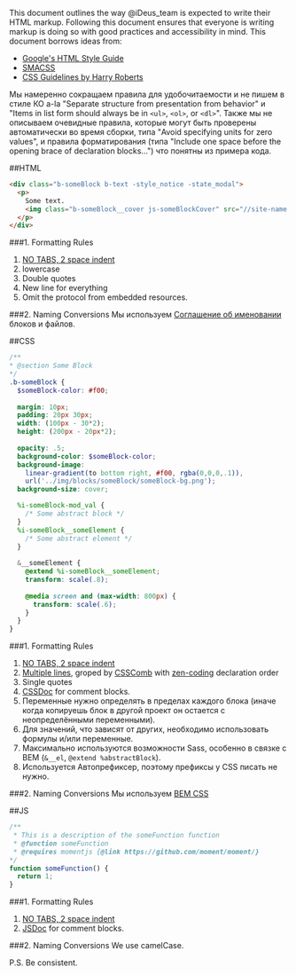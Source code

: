This document outlines the way @iDeus_team is expected to write their HTML markup. Following this document ensures that everyone is writing markup is doing so with good practices and accessibility in mind.
This document borrows ideas from:
 * [Google's HTML Style Guide](https://google-styleguide.googlecode.com/svn/trunk/htmlcssguide.xml)
 * [SMACSS](http://smacss.com/book/formatting)
 * [CSS Guidelines by Harry Roberts](http://cssguidelin.es/)

Мы намеренно сокращаем правила для удобочитаемости и не пишем в стиле КО a-la "Separate structure from presentation from behavior" и "Items in list form should always be in `<ul>`, `<ol>`, or `<dl>`".
Также мы не описываем очевидные правила, которые могут быть проверены автоматически во время сборки, типа "Avoid specifying units for zero values", и правила форматирования (типа "Include one space before the opening brace of declaration blocks…") что понятны из примера кода.

##HTML
```html
<div class="b-someBlock b-text -style_notice -state_modal">
  <p>
    Some text.
    <img class="b-someBlock__cover js-someBlockCover" src="//site-name.com/img/someBlock__cover-ill.jpg" alt="some description" />
  </p>
</div>
```
###1. Formatting Rules
1. [NO TABS, 2 space indent](https://github.com/ideus-team/guidelines/blob/master/frontend/tabs.md)
2. lowercase
3. Double quotes
4. New line for everything
5. Omit the protocol from embedded resources.
 
###2. Naming Conversions
Мы используем [Соглашение об именовании](https://github.com/ideus-team/guidelines/blob/master/frontend/naming-conventions.md) блоков и файлов.


##CSS
```scss
/**
* @section Some Block
*/
.b-someBlock {
  $someBlock-color: #f00;
 
  margin: 10px; 
  padding: 20px 30px;
  width: (100px - 30*2); 
  height: (200px - 20px*2);  
  
  opacity: .5;
  background-color: $someBlock-color;
  background-image: 
    linear-gradient(to bottom right, #f00, rgba(0,0,0,.1)),
    url('../img/blocks/someBlock/someBlock-bg.png');
  background-size: cover;

  %i-someBlock-mod_val { 
    /* Some abstract block */
  }   
  %i-someBlock__someElement { 
    /* Some abstract element */
  }
 
  &__someElement { 
    @extend %i-someBlock__someElement;    
    transform: scale(.8);
    
    @media screen and (max-width: 800px) {
      transform: scale(.6);
    }      
  }
}
```
###1. Formatting Rules
1. [NO TABS, 2 space indent](https://github.com/ideus-team/guidelines/blob/master/frontend/tabs.md)
2. [Multiple lines](http://smacss.com/book/formatting), groped by [CSSComb](http://csscomb.com) with  [zen-coding](https://github.com/csscomb/csscomb.js/blob/master/config/zen.json) declaration order
3. Single quotes
4. [CSSDoc](http://habrahabr.ru/post/87406/) for comment blocks.
5. Переменные нужно определять в пределах каждого блока (иначе когда копируешь блок в другой проект он остается с неопределёнными переменными).
6. Для значений, что зависят от других, необходимо использовать формулы и/или переменные.
7. Максимально используются возможности Sass, особенно в связке с BEM (`&__el`, `@extend %abstractBlock`).
8. Используется Автопрефиксер, поэтому префиксы у CSS писать не нужно.

###2. Naming Conversions
Мы используем [BEM CSS](https://github.com/ideus-team/guidelines/blob/master/frontend/bem.md)

##JS
```js
/**
 * This is a description of the someFunction function
 * @function someFunction
 * @requires momentjs {@link https://github.com/moment/moment/}
*/
function someFunction() {
  return 1;
}
```
###1. Formatting Rules
1. [NO TABS, 2 space indent](https://github.com/ideus-team/guidelines/blob/master/frontend/tabs.md)
2. [JSDoc](http://usejsdoc.org/) for comment blocks.

###2. Naming Conversions
We use camelCase.

P.S.
Be consistent.
